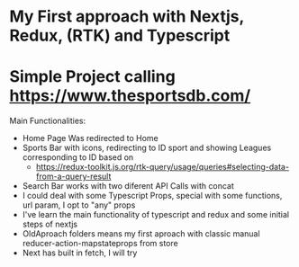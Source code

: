 # My First approach with Nextjs, Redux, (RTK) and Typescript
# Simple Project calling https://www.thesportsdb.com/

Main Functionalities:

- Home Page Was redirected to Home
- Sports Bar with icons, redirecting to ID sport and showing Leagues corresponding to ID based on 
    - https://redux-toolkit.js.org/rtk-query/usage/queries#selecting-data-from-a-query-result
- Search Bar works with two diferent API Calls with concat
- I could deal with some Typescript Props, special with some functions, url param, I opt to "any" props
- I've learn the main functionality of typescript and redux and some initial steps of nextjs
- OldAproach folders means my first aproach with classic manual reducer-action-mapstateprops from store
- Next has built in fetch, I will try





